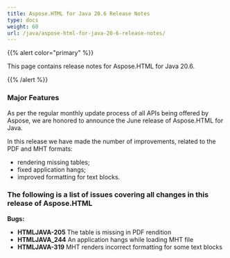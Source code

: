 ```yaml
---
title: Aspose.HTML for Java 20.6 Release Notes
type: docs
weight: 60
url: /java/aspose-html-for-java-20-6-release-notes/
---
```


{{% alert color="primary" %}}

This page contains release notes for Aspose.HTML for Java 20.6.

{{% /alert %}}
### **Major Features** ##
As per the regular monthly update process of all APIs being offered by Aspose, we are honored to announce the June release of Aspose.HTML for Java.

In this release we have made the number of improvements, related to the PDF and  MHT formats:

* rendering missing tables;
* fixed application hangs;
* improved formatting for text blocks.

### **The following is a list of issues covering all changes in this release of Aspose.HTML** ##

**Bugs:**
* **HTMLJAVA-205** The table is missing in PDF rendition
* **HTMLJAVA_244** An application hangs while loading MHT file
* **HTMLJAVA-319** MHT renders incorrect formatting for some text blocks
